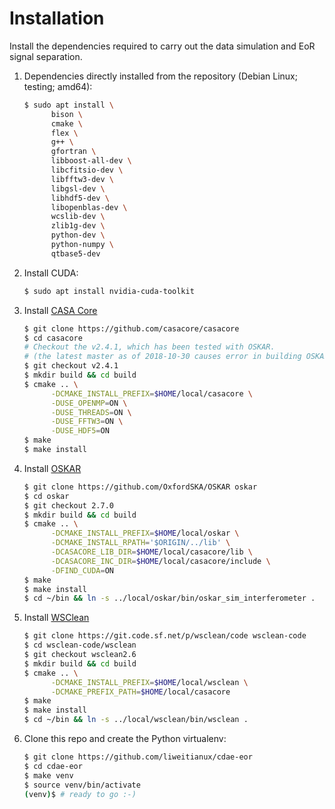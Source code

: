 Installation
============

Install the dependencies required to carry out the data simulation
and EoR signal separation.

1. Dependencies directly installed from the repository
   (Debian Linux; testing; amd64):

    ```sh
    $ sudo apt install \
          bison \
          cmake \
          flex \
          g++ \
          gfortran \
          libboost-all-dev \
          libcfitsio-dev \
          libfftw3-dev \
          libgsl-dev \
          libhdf5-dev \
          libopenblas-dev \
          wcslib-dev \
          zlib1g-dev \
          python-dev \
          python-numpy \
          qtbase5-dev
    ```

2. Install CUDA:

    ```sh
    $ sudo apt install nvidia-cuda-toolkit
    ```

3. Install [CASA Core](https://github.com/casacore/casacore)

    ```sh
    $ git clone https://github.com/casacore/casacore
    $ cd casacore
    # Checkout the v2.4.1, which has been tested with OSKAR.
    # (the latest master as of 2018-10-30 causes error in building OSKAR)
    $ git checkout v2.4.1
    $ mkdir build && cd build
    $ cmake .. \
          -DCMAKE_INSTALL_PREFIX=$HOME/local/casacore \
          -DUSE_OPENMP=ON \
          -DUSE_THREADS=ON \
          -DUSE_FFTW3=ON \
          -DUSE_HDF5=ON
    $ make
    $ make install
    ```

4. Install [OSKAR](http://oskar.oerc.ox.ac.uk/)

    ```sh
    $ git clone https://github.com/OxfordSKA/OSKAR oskar
    $ cd oskar
    $ git checkout 2.7.0
    $ mkdir build && cd build
    $ cmake .. \
          -DCMAKE_INSTALL_PREFIX=$HOME/local/oskar \
          -DCMAKE_INSTALL_RPATH='$ORIGIN/../lib' \
          -DCASACORE_LIB_DIR=$HOME/local/casacore/lib \
          -DCASACORE_INC_DIR=$HOME/local/casacore/include \
          -DFIND_CUDA=ON
    $ make
    $ make install
    $ cd ~/bin && ln -s ../local/oskar/bin/oskar_sim_interferometer .
    ```

5. Install [WSClean](https://sourceforge.net/p/wsclean)

    ```sh
    $ git clone https://git.code.sf.net/p/wsclean/code wsclean-code
    $ cd wsclean-code/wsclean
    $ git checkout wsclean2.6
    $ mkdir build && cd build
    $ cmake .. \
          -DCMAKE_INSTALL_PREFIX=$HOME/local/wsclean \
          -DCMAKE_PREFIX_PATH=$HOME/local/casacore
    $ make
    $ make install
    $ cd ~/bin && ln -s ../local/wsclean/bin/wsclean .
    ```

6. Clone this repo and create the Python virtualenv:

    ```sh
    $ git clone https://github.com/liweitianux/cdae-eor
    $ cd cdae-eor
    $ make venv
    $ source venv/bin/activate
    (venv)$ # ready to go :-)
    ```
